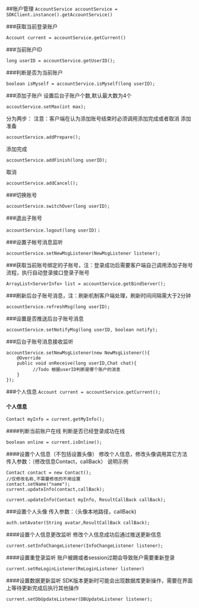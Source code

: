 ##账户管理 
`AccountService accountService = SDKClient.instance().getAccountService()`

###获取当前登录账户
``` 
Account current = accountService.getCurrent()
``` 
###当前账户ID
``` 
long userID = accountService.getUserID();
```
###判断是否为当前账户
``` 
boolean isMyself = accountService.isMyself(long userID);
```

###添加子账户
设置后台子账户个数,默认最大数为4个
``` 
accoutService.setMax(int max);
```
分为两步：
注意：客户端在认为添加账号结束时必须调用添加完成或者取消
添加准备
``` 
accountService.addPrepare();
```
添加完成
``` 
accountService.addFinish(long userID);
```
取消
``` 
accountService.addCancel();
```
###切换账号
``` 
accountService.switchOver(long userID);
```
###退出子账号
``` 
accountService.logout(long userID)；
```
###设置子帐号消息监听
``` 
accountService.setNewMsgListener(NewMsgListener listener);
```
###获取当前账号绑定的子账号，注：登录成功后需要客户端自己调用添加子账号流程，执行自动登录接口登录子账号
``` 
ArrayList<ServerInfo> list = accountService.getBindServer();
```
###刷新后台子账号消息，注：刷新机制客户端处理，刷新时间间隔需大于2分钟
``` 
accountService.refreshMsg(long userID);
```
###设置是否推送后台子账号消息
``` 
accountService.setNotifyMsg(long userID, boolean notify);
```
###后台子账号消息接收监听
``` 
accountService.setNewMsgListener(new NewMsgListener(){
    @Override
    public void onReceive(long userID,Chat chat){
          //Todo 根据userID判断是哪个账户的消息
    }
});
```

###个人信息
`Account current = accountService.getCurrent();`
#### 个人信息
``` 
Contact myInfo = current.getMyInfo();
```
####判断当前账户在线
判断是否已经登录成功在线
``` 
boolean online = current.isOnline();
```
####设置个人信息（不包括设置头像）
修改个人信息，修改头像调用其它方法
传入参数：（修改信息Contact，callBack）
说明示例
``` 
Contact contact = new Contact();
//仅修改名称,不需要修改的不用设置
contact.setName("name");
current.updateInfo(contact,callBack);
```
``` 
current.updateInfo(Contact myInfo, ResultCallBack callBack);
```
###设置个人头像
传入参数：（头像本地路径，callBack)
```
auth.setAvater(String avatar,ResultCallBack callBack);
```
####设置个人信息更改监听
修改个人信息成功后通过推送更新信息
```
current.setInfoChangeListener(InfoChangeListener listener);
```
####设置重登录监听
账户被踢或者session过期会导致账户需要重新登录
```
current.setReLoginListener(ReLoginListener listener)
```
####设置数据更新监听
SDK版本更新时可能会出现数据库更新操作，需要在界面上等待更新完成后执行其他操作
```
current.setDbUpdateListener(DBUpdateListener listener);
```